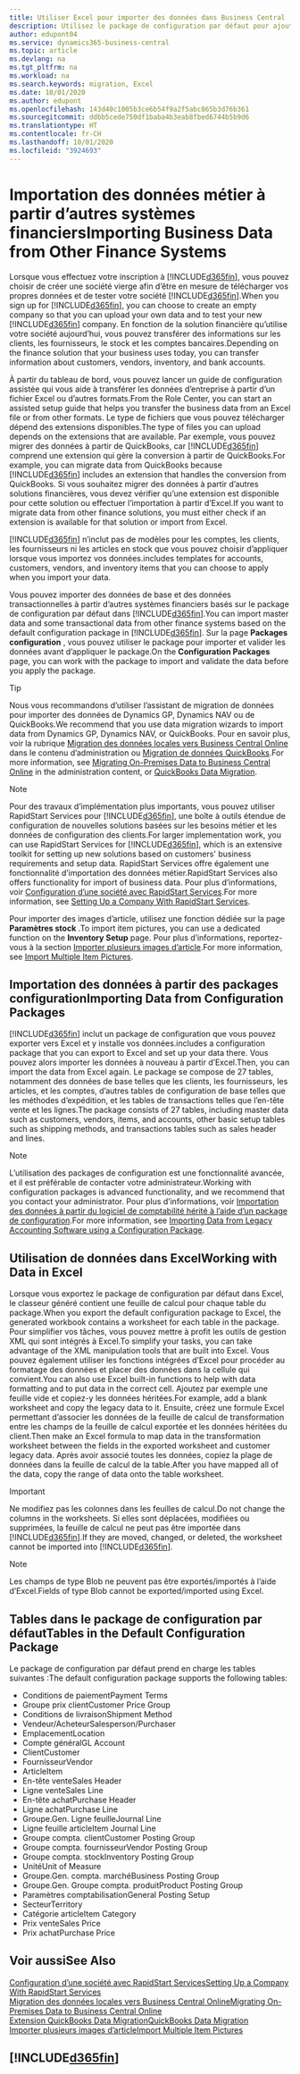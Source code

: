 ```yaml
---
title: Utiliser Excel pour importer des données dans Business Central
description: Utilisez le package de configuration par défaut pour ajouter des données client dans Excel et les importer ensuite dans Business Central.
author: edupont04
ms.service: dynamics365-business-central
ms.topic: article
ms.devlang: na
ms.tgt_pltfrm: na
ms.workload: na
ms.search.keywords: migration, Excel
ms.date: 10/01/2020
ms.author: edupont
ms.openlocfilehash: 143d40c1005b3ce6b54f9a2f5abc865b3d76b361
ms.sourcegitcommit: ddbb5cede750df1baba4b3eab8fbed6744b5b9d6
ms.translationtype: HT
ms.contentlocale: fr-CH
ms.lasthandoff: 10/01/2020
ms.locfileid: "3924693"
---
```

# <a name="importing-business-data-from-other-finance-systems"></a><span data-ttu-id="6ff46-103">Importation des données métier à partir d’autres systèmes financiers</span><span class="sxs-lookup"><span data-stu-id="6ff46-103">Importing Business Data from Other Finance Systems</span></span>

<span data-ttu-id="6ff46-104">Lorsque vous effectuez votre inscription à [!INCLUDE[d365fin](includes/d365fin_md.md)], vous pouvez choisir de créer une société vierge afin d’être en mesure de télécharger vos propres données et de tester votre société [!INCLUDE[d365fin](includes/d365fin_md.md)].</span><span class="sxs-lookup"><span data-stu-id="6ff46-104">When you sign up for [!INCLUDE[d365fin](includes/d365fin_md.md)], you can choose to create an empty company so that you can upload your own data and to test your new [!INCLUDE[d365fin](includes/d365fin_md.md)] company.</span></span> <span data-ttu-id="6ff46-105">En fonction de la solution financière qu’utilise votre société aujourd’hui, vous pouvez transférer des informations sur les clients, les fournisseurs, le stock et les comptes bancaires.</span><span class="sxs-lookup"><span data-stu-id="6ff46-105">Depending on the finance solution that your business uses today, you can transfer information about customers, vendors, inventory, and bank accounts.</span></span>  

<span data-ttu-id="6ff46-106">À partir du tableau de bord, vous pouvez lancer un guide de configuration assistée qui vous aide à transférer les données d’entreprise à partir d’un fichier Excel ou d’autres formats.</span><span class="sxs-lookup"><span data-stu-id="6ff46-106">From the Role Center, you can start an assisted setup guide that helps you transfer the business data from an Excel file or from other formats.</span></span> <span data-ttu-id="6ff46-107">Le type de fichiers que vous pouvez télécharger dépend des extensions disponibles.</span><span class="sxs-lookup"><span data-stu-id="6ff46-107">The type of files you can upload depends on the extensions that are available.</span></span> <span data-ttu-id="6ff46-108">Par exemple, vous pouvez migrer des données à partir de QuickBooks, car [!INCLUDE[d365fin](includes/d365fin_md.md)] comprend une extension qui gère la conversion à partir de QuickBooks.</span><span class="sxs-lookup"><span data-stu-id="6ff46-108">For example, you can migrate data from QuickBooks because [!INCLUDE[d365fin](includes/d365fin_md.md)] includes an extension that handles the conversion from QuickBooks.</span></span> <span data-ttu-id="6ff46-109">Si vous souhaitez migrer des données à partir d’autres solutions financières, vous devez vérifier qu’une extension est disponible pour cette solution ou effectuer l’importation à partir d’Excel.</span><span class="sxs-lookup"><span data-stu-id="6ff46-109">If you want to migrate data from other finance solutions, you must either check if an extension is available for that solution or import from Excel.</span></span>  

[!INCLUDE[d365fin](includes/d365fin_md.md)] <span data-ttu-id="6ff46-110">n’inclut pas de modèles pour les comptes, les clients, les fournisseurs ni les articles en stock que vous pouvez choisir d’appliquer lorsque vous importez vos données.</span><span class="sxs-lookup"><span data-stu-id="6ff46-110">includes templates for accounts, customers, vendors, and inventory items that you can choose to apply when you import your data.</span></span>

<span data-ttu-id="6ff46-111">Vous pouvez importer des données de base et des données transactionnelles à partir d’autres systèmes financiers basés sur le package de configuration par défaut dans [!INCLUDE[d365fin](includes/d365fin_md.md)].</span><span class="sxs-lookup"><span data-stu-id="6ff46-111">You can import master data and some transactional data from other finance systems based on the default configuration package in [!INCLUDE[d365fin](includes/d365fin_md.md)].</span></span> <span data-ttu-id="6ff46-112">Sur la page **Packages configuration** , vous pouvez utiliser le package pour importer et valider les données avant d’appliquer le package.</span><span class="sxs-lookup"><span data-stu-id="6ff46-112">On the **Configuration Packages** page, you can work with the package to import and validate the data before you apply the package.</span></span>  

> [!TIP]  
> <span data-ttu-id="6ff46-113">Nous vous recommandons d’utiliser l’assistant de migration de données pour importer des données de Dynamics GP, Dynamics NAV ou de QuickBooks.</span><span class="sxs-lookup"><span data-stu-id="6ff46-113">We recommend that you use data migration wizards to import data from Dynamics GP, Dynamics NAV, or QuickBooks.</span></span> <span data-ttu-id="6ff46-114">Pour en savoir plus, voir la rubrique [Migration des données locales vers Business Central Online](/dynamics365/business-central/dev-itpro/administration/migrate-data) dans le contenu d’administration ou [Migration de données QuickBooks](ui-extensions-quickbooks-data-migration.md).</span><span class="sxs-lookup"><span data-stu-id="6ff46-114">For more information, see [Migrating On-Premises Data to Business Central Online](/dynamics365/business-central/dev-itpro/administration/migrate-data) in the administration content, or [QuickBooks Data Migration](ui-extensions-quickbooks-data-migration.md).</span></span>

> [!NOTE]  
> <span data-ttu-id="6ff46-115">Pour des travaux d’implémentation plus importants, vous pouvez utiliser RapidStart Services pour [!INCLUDE[d365fin](includes/d365fin_md.md)], une boîte à outils étendue de configuration de nouvelles solutions basées sur les besoins métier et les données de configuration des clients.</span><span class="sxs-lookup"><span data-stu-id="6ff46-115">For larger implementation work, you can use RapidStart Services for [!INCLUDE[d365fin](includes/d365fin_md.md)], which is an extensive toolkit for setting up new solutions based on customers' business requirements and setup data.</span></span> <span data-ttu-id="6ff46-116">RapidStart Services offre également une fonctionnalité d’importation des données métier.</span><span class="sxs-lookup"><span data-stu-id="6ff46-116">RapidStart Services also offers functionality for import of business data.</span></span> <span data-ttu-id="6ff46-117">Pour plus d’informations, voir [Configuration d’une société avec RapidStart Services](admin-set-up-a-company-with-rapidstart.md).</span><span class="sxs-lookup"><span data-stu-id="6ff46-117">For more information, see [Setting Up a Company With RapidStart Services](admin-set-up-a-company-with-rapidstart.md).</span></span>

<span data-ttu-id="6ff46-118">Pour importer des images d’article, utilisez une fonction dédiée sur la page **Paramètres stock** .</span><span class="sxs-lookup"><span data-stu-id="6ff46-118">To import item pictures, you can use a dedicated function on the **Inventory Setup** page.</span></span> <span data-ttu-id="6ff46-119">Pour plus d’informations, reportez-vous à la section [Importer plusieurs images d’article](inventory-how-import-item-pictures.md).</span><span class="sxs-lookup"><span data-stu-id="6ff46-119">For more information, see [Import Multiple Item Pictures](inventory-how-import-item-pictures.md).</span></span>

## <a name="importing-data-from-configuration-packages"></a><span data-ttu-id="6ff46-120">Importation des données à partir des packages configuration</span><span class="sxs-lookup"><span data-stu-id="6ff46-120">Importing Data from Configuration Packages</span></span>
[!INCLUDE[d365fin](includes/d365fin_md.md)] <span data-ttu-id="6ff46-121">inclut un package de configuration que vous pouvez exporter vers Excel et y installe vos données.</span><span class="sxs-lookup"><span data-stu-id="6ff46-121">includes a configuration package that you can export to Excel and set up your data there.</span></span> <span data-ttu-id="6ff46-122">Vous pouvez alors importer les données à nouveau à partir d’Excel.</span><span class="sxs-lookup"><span data-stu-id="6ff46-122">Then, you can import the data from Excel again.</span></span> <span data-ttu-id="6ff46-123">Le package se compose de 27 tables, notamment des données de base telles que les clients, les fournisseurs, les articles, et les comptes, d’autres tables de configuration de base telles que les méthodes d’expédition, et les tables de transactions telles que l’en-tête vente et les lignes.</span><span class="sxs-lookup"><span data-stu-id="6ff46-123">The package consists of 27 tables, including master data such as customers, vendors, items, and accounts, other basic setup tables such as shipping methods, and transactions tables such as sales header and lines.</span></span>  

> [!NOTE]  
>   <span data-ttu-id="6ff46-124">L’utilisation des packages de configuration est une fonctionnalité avancée, et il est préférable de contacter votre administrateur.</span><span class="sxs-lookup"><span data-stu-id="6ff46-124">Working with configuration packages is advanced functionality, and we recommend that you contact your administrator.</span></span> <span data-ttu-id="6ff46-125">Pour plus d’informations, voir [Importation des données à partir du logiciel de comptabilité hérité à l’aide d’un package de configuration](across-import-data-configuration-packages.md).</span><span class="sxs-lookup"><span data-stu-id="6ff46-125">For more information, see [Importing Data from Legacy Accounting Software using a Configuration Package](across-import-data-configuration-packages.md).</span></span>

## <a name="working-with-data-in-excel"></a><span data-ttu-id="6ff46-126">Utilisation de données dans Excel</span><span class="sxs-lookup"><span data-stu-id="6ff46-126">Working with Data in Excel</span></span>
<span data-ttu-id="6ff46-127">Lorsque vous exportez le package de configuration par défaut dans Excel, le classeur généré contient une feuille de calcul pour chaque table du package.</span><span class="sxs-lookup"><span data-stu-id="6ff46-127">When you export the default configuration package to Excel, the generated workbook contains a worksheet for each table in the package.</span></span> <span data-ttu-id="6ff46-128">Pour simplifier vos tâches, vous pouvez mettre à profit les outils de gestion XML qui sont intégrés à Excel.</span><span class="sxs-lookup"><span data-stu-id="6ff46-128">To simplify your tasks, you can take advantage of the XML manipulation tools that are built into Excel.</span></span> <span data-ttu-id="6ff46-129">Vous pouvez également utiliser les fonctions intégrées d’Excel pour procéder au formatage des données et placer des données dans la cellule qui convient.</span><span class="sxs-lookup"><span data-stu-id="6ff46-129">You can also use Excel built-in functions to help with data formatting and to put data in the correct cell.</span></span> <span data-ttu-id="6ff46-130">Ajoutez par exemple une feuille vide et copiez-y les données héritées.</span><span class="sxs-lookup"><span data-stu-id="6ff46-130">For example, add a blank worksheet and copy the legacy data to it.</span></span> <span data-ttu-id="6ff46-131">Ensuite, créez une formule Excel permettant d’associer les données de la feuille de calcul de transformation entre les champs de la feuille de calcul exportée et les données héritées du client.</span><span class="sxs-lookup"><span data-stu-id="6ff46-131">Then make an Excel formula to map data in the transformation worksheet between the fields in the exported worksheet and customer legacy data.</span></span> <span data-ttu-id="6ff46-132">Après avoir associé toutes les données, copiez la plage de données dans la feuille de calcul de la table.</span><span class="sxs-lookup"><span data-stu-id="6ff46-132">After you have mapped all of the data, copy the range of data onto the table worksheet.</span></span>  

> [!IMPORTANT]  
>  <span data-ttu-id="6ff46-133">Ne modifiez pas les colonnes dans les feuilles de calcul.</span><span class="sxs-lookup"><span data-stu-id="6ff46-133">Do not change the columns in the worksheets.</span></span> <span data-ttu-id="6ff46-134">Si elles sont déplacées, modifiées ou supprimées, la feuille de calcul ne peut pas être importée dans [!INCLUDE[d365fin](includes/d365fin_md.md)].</span><span class="sxs-lookup"><span data-stu-id="6ff46-134">If they are moved, changed, or deleted, the worksheet cannot be imported into [!INCLUDE[d365fin](includes/d365fin_md.md)].</span></span>

> [!NOTE]
> <span data-ttu-id="6ff46-135">Les champs de type Blob ne peuvent pas être exportés/importés à l’aide d’Excel.</span><span class="sxs-lookup"><span data-stu-id="6ff46-135">Fields of type Blob cannot be exported/imported using Excel.</span></span>

## <a name="tables-in-the-default-configuration-package"></a><span data-ttu-id="6ff46-136">Tables dans le package de configuration par défaut</span><span class="sxs-lookup"><span data-stu-id="6ff46-136">Tables in the Default Configuration Package</span></span>
<span data-ttu-id="6ff46-137">Le package de configuration par défaut prend en charge les tables suivantes :</span><span class="sxs-lookup"><span data-stu-id="6ff46-137">The default configuration package supports the following tables:</span></span>

-   <span data-ttu-id="6ff46-138">Conditions de paiement</span><span class="sxs-lookup"><span data-stu-id="6ff46-138">Payment Terms</span></span>
-   <span data-ttu-id="6ff46-139">Groupe prix client</span><span class="sxs-lookup"><span data-stu-id="6ff46-139">Customer Price Group</span></span>
-   <span data-ttu-id="6ff46-140">Conditions de livraison</span><span class="sxs-lookup"><span data-stu-id="6ff46-140">Shipment Method</span></span>
-   <span data-ttu-id="6ff46-141">Vendeur/Acheteur</span><span class="sxs-lookup"><span data-stu-id="6ff46-141">Salesperson/Purchaser</span></span>
-   <span data-ttu-id="6ff46-142">Emplacement</span><span class="sxs-lookup"><span data-stu-id="6ff46-142">Location</span></span>
-   <span data-ttu-id="6ff46-143">Compte général</span><span class="sxs-lookup"><span data-stu-id="6ff46-143">GL Account</span></span>
-   <span data-ttu-id="6ff46-144">Client</span><span class="sxs-lookup"><span data-stu-id="6ff46-144">Customer</span></span>
-   <span data-ttu-id="6ff46-145">Fournisseur</span><span class="sxs-lookup"><span data-stu-id="6ff46-145">Vendor</span></span>
-   <span data-ttu-id="6ff46-146">Article</span><span class="sxs-lookup"><span data-stu-id="6ff46-146">Item</span></span>
-   <span data-ttu-id="6ff46-147">En-tête vente</span><span class="sxs-lookup"><span data-stu-id="6ff46-147">Sales Header</span></span>
-   <span data-ttu-id="6ff46-148">Ligne vente</span><span class="sxs-lookup"><span data-stu-id="6ff46-148">Sales Line</span></span>
-   <span data-ttu-id="6ff46-149">En-tête achat</span><span class="sxs-lookup"><span data-stu-id="6ff46-149">Purchase Header</span></span>
-   <span data-ttu-id="6ff46-150">Ligne achat</span><span class="sxs-lookup"><span data-stu-id="6ff46-150">Purchase Line</span></span>
-   <span data-ttu-id="6ff46-151">Groupe.</span><span class="sxs-lookup"><span data-stu-id="6ff46-151">Gen.</span></span> <span data-ttu-id="6ff46-152">Ligne feuille</span><span class="sxs-lookup"><span data-stu-id="6ff46-152">Journal Line</span></span>
-   <span data-ttu-id="6ff46-153">Ligne feuille article</span><span class="sxs-lookup"><span data-stu-id="6ff46-153">Item Journal Line</span></span>
-   <span data-ttu-id="6ff46-154">Groupe compta. client</span><span class="sxs-lookup"><span data-stu-id="6ff46-154">Customer Posting Group</span></span>
-   <span data-ttu-id="6ff46-155">Groupe compta. fournisseur</span><span class="sxs-lookup"><span data-stu-id="6ff46-155">Vendor Posting Group</span></span>
-   <span data-ttu-id="6ff46-156">Groupe compta. stock</span><span class="sxs-lookup"><span data-stu-id="6ff46-156">Inventory Posting Group</span></span>
-   <span data-ttu-id="6ff46-157">Unité</span><span class="sxs-lookup"><span data-stu-id="6ff46-157">Unit of Measure</span></span>
-   <span data-ttu-id="6ff46-158">Groupe.</span><span class="sxs-lookup"><span data-stu-id="6ff46-158">Gen.</span></span> <span data-ttu-id="6ff46-159">compta. marché</span><span class="sxs-lookup"><span data-stu-id="6ff46-159">Business Posting Group</span></span>
-   <span data-ttu-id="6ff46-160">Groupe.</span><span class="sxs-lookup"><span data-stu-id="6ff46-160">Gen.</span></span> <span data-ttu-id="6ff46-161">Groupe compta. produit</span><span class="sxs-lookup"><span data-stu-id="6ff46-161">Product Posting Group</span></span>
-   <span data-ttu-id="6ff46-162">Paramètres comptabilisation</span><span class="sxs-lookup"><span data-stu-id="6ff46-162">General Posting Setup</span></span>
-   <span data-ttu-id="6ff46-163">Secteur</span><span class="sxs-lookup"><span data-stu-id="6ff46-163">Territory</span></span>
-   <span data-ttu-id="6ff46-164">Catégorie article</span><span class="sxs-lookup"><span data-stu-id="6ff46-164">Item Category</span></span>
-   <span data-ttu-id="6ff46-165">Prix vente</span><span class="sxs-lookup"><span data-stu-id="6ff46-165">Sales Price</span></span>
-   <span data-ttu-id="6ff46-166">Prix achat</span><span class="sxs-lookup"><span data-stu-id="6ff46-166">Purchase Price</span></span>

## <a name="see-also"></a><span data-ttu-id="6ff46-167">Voir aussi</span><span class="sxs-lookup"><span data-stu-id="6ff46-167">See Also</span></span>
[<span data-ttu-id="6ff46-168">Configuration d’une société avec RapidStart Services</span><span class="sxs-lookup"><span data-stu-id="6ff46-168">Setting Up a Company With RapidStart Services</span></span>](admin-set-up-a-company-with-rapidstart.md)  
[<span data-ttu-id="6ff46-169">Migration des données locales vers Business Central Online</span><span class="sxs-lookup"><span data-stu-id="6ff46-169">Migrating On-Premises Data to Business Central Online</span></span>](/dynamics365/business-central/dev-itpro/administration/migrate-data)  
[<span data-ttu-id="6ff46-170">Extension QuickBooks Data Migration</span><span class="sxs-lookup"><span data-stu-id="6ff46-170">QuickBooks Data Migration</span></span>](ui-extensions-quickbooks-data-migration.md)  
[<span data-ttu-id="6ff46-171">Importer plusieurs images d’article</span><span class="sxs-lookup"><span data-stu-id="6ff46-171">Import Multiple Item Pictures</span></span>](inventory-how-import-item-pictures.md)

## [!INCLUDE[d365fin](includes/free_trial_md.md)]  
